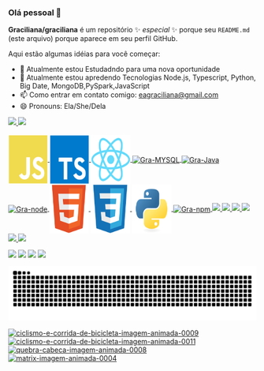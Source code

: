 ### Olá pessoal 🚴

**Graciliana/graciliana** é um repositório ✨ _especial_ ✨ porque seu  `README.md` (este arquivo) porque aparece em seu perfil GitHub.

Aqui estão algumas idéias para você começar:

- 🔭 Atualmente estou Estudadndo para uma nova oportunidade 
- 🌱 Atualmente estou apredendo Tecnologias Node.js, Typescript, Python, Big Date, MongoDB,PySpark,JavaScript
-  📫 Como entrar em contato comigo: eagraciliana@gmail.com
- 😄 Pronouns: Ela/She/Dela


 <a href="https://github.com/Graciliana">
  <img height="180em" src="https://github-readme-stats.vercel.app/api?username=Graciliana&show_icons=true&theme=dracula&include_all_commits=true&count_private=true"/>
  <img height="180em" src="https://github-readme-stats.vercel.app/api/top-langs/?username=Graciliana&layout=compact&langs_count=7&theme=dracula"/>
</div>
<div style="display: inline_block"><br>
  
  
  <img align="center" alt="Gra-Js" height="100" width="80" src="https://raw.githubusercontent.com/devicons/devicon/master/icons/javascript/javascript-plain.svg">
  <img align="center" alt="Gra-Ts" height="100" width="80" src="https://raw.githubusercontent.com/devicons/devicon/master/icons/typescript/typescript-plain.svg">
  <img align="center" alt="Gra-React" height="100" width="80" src="https://raw.githubusercontent.com/devicons/devicon/master/icons/react/react-original.svg">
  <img align="center" alt="Gra-MYSQL" height="120" width="80" src="https://icongr.am/devicon/mysql-original-wordmark.svg?size=128&color=currentColor">
  <img align="center" alt="Gra-Java" height="100" width="80" src="https://icongr.am/devicon/java-original.svg?size=128&color=currentColor">
  <img align="center" alt="Gra-node" height="100" width="80" src="https://icongr.am/devicon/nodejs-original.svg?size=128&color=currentColor">
  <img align="center" alt="Gra-HTML" height="100" width="80" src="https://raw.githubusercontent.com/devicons/devicon/master/icons/html5/html5-original.svg">
  <img align="center" alt="Gra-CSS" height="100" width="80" src="https://raw.githubusercontent.com/devicons/devicon/master/icons/css3/css3-original.svg">
  <img align="center" alt="Gra-Python" height="100" width="80" src="https://raw.githubusercontent.com/devicons/devicon/master/icons/python/python-original.svg">
  <img align="center" alt="Gra-npm" height="100" width="80" src="https://icongr.am/devicon/npm-original-wordmark.svg?size=128&color=currentColor">
   <img src="https://cdn.jsdelivr.net/gh/devicons/devicon/icons/jupyter/jupyter-original-wordmark.svg" />
   <img src="https://cdn.jsdelivr.net/gh/devicons/devicon/icons/typescript/typescript-plain.svg" />
   <img src="https://cdn.jsdelivr.net/gh/devicons/devicon/icons/mongodb/mongodb-original-wordmark.svg" /> 
   <link rel="stylesheet" href="https://cdn.jsdelivr.net/gh/devicons/devicon@v2.15.1/devicon.min.css"> 
    <img src="https://cdn.jsdelivr.net/gh/devicons/devicon/icons/gimp/gimp-original.svg" /> 
    <img src="https://cdn.jsdelivr.net/gh/devicons/devicon/icons/git/git-original-wordmark.svg" /> 
    <img src="https://cdn.jsdelivr.net/gh/devicons/devicon/icons/jest/jest-plain.svg" />
          
          
          
          
                  
 
 
</div>

<div> 

  <a href="https://instagram.com/gracilianakascher/" target="_blank"><img src="https://img.shields.io/badge/-Instagram-%23E4405F?style=for-the-badge&logo=instagram&logoColor=white" target="_blank"></a>
 <a href="https://discord.gg/Graciliana#4196" target="_blank"><img src="https://img.shields.io/badge/Discord-7289DA?style=for-the-badge&logo=discord&logoColor=white" target="_blank"></a> 
  <a href = "mailto:eagraciliana@gmail.com"><img src="https://img.shields.io/badge/Gmail-D14836?style=for-the-badge&logo=gmail&logoColor=white" target="_blank"></a>
  <a href="https://www.linkedin.com/in/graciliana-kascher-00745977/" target="_blank"><img src="https://img.shields.io/badge/-LinkedIn-%230077B5?style=for-the-badge&logo=linkedin&logoColor=white" target="_blank"></a> 
 
  ![Snake animation](https://github.com/Graciliana/graciliana/blob/output/github-contribution-grid-snake.svg)
 
</div>

 <a href="https://www.imagensanimadas.com/cat-ciclismo-e-corridas-de-bicicleta-1124.htm"><img src="https://www.imagensanimadas.com/data/media/1124/ciclismo-e-corrida-de-bicicleta-imagem-animada-0009.gif" border="0" alt="ciclismo-e-corrida-de-bicicleta-imagem-animada-0009" /></a>
 <a href="https://www.imagensanimadas.com/cat-ciclismo-e-corridas-de-bicicleta-1124.htm"><img src="https://www.imagensanimadas.com/data/media/1124/ciclismo-e-corrida-de-bicicleta-imagem-animada-0011.gif" border="0" alt="ciclismo-e-corrida-de-bicicleta-imagem-animada-0011" /></a>
 <a href="https://www.imagensanimadas.com/cat-queba-cabecas-1472.htm"><img src="https://www.imagensanimadas.com/data/media/1472/quebra-cabeca-imagem-animada-0008.gif" border="0" alt="quebra-cabeca-imagem-animada-0008" /></a>
 <a href="https://www.imagensanimadas.com/cat-matrix-568.htm"><img src="https://www.imagensanimadas.com/data/media/568/matrix-imagem-animada-0004.gif" border="0" alt="matrix-imagem-animada-0004" /></a>

